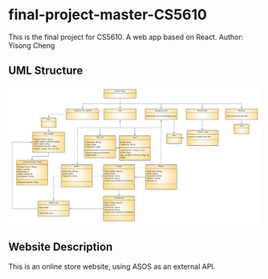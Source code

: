# final-project-master-CS5610
This is the final project for CS5610. A web app based on React.
Author: Yisong Cheng

## UML Structure
![UML](screenshots/UML.png)

## Website Description

This is an online store website, using ASOS as an external API.  
